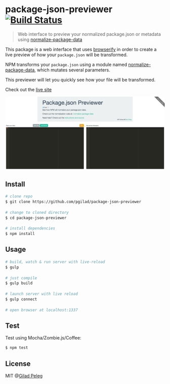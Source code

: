 # package-json-previewer [![Build Status](http://img.shields.io/travis/pgilad/package-json-previewer.svg?style=flat)](https://travis-ci.org/pgilad/package-json-previewer)

> Web interface to preview your normalized package.json or metadata using [normalize-package-data](https://github.com/npm/normalize-package-data)

This package is a web interface that uses [browserify](http://browserify.org/) in order to create a live preview of how your `package.json` will be transformed.

NPM transforms your `package.json` using a module named [normalize-package-data](https://github.com/npm/normalize-package-data), which mutates several parameters.

This previewer will let you quickly see how your file will be transformed.

Check out the [live site](https://pgilad.github.io/package-json-previewer/)

![package.json previewer](media.png)

## Install

```sh
# clone repo
$ git clone https://github.com/pgilad/package-json-previewer

# change to cloned directory
$ cd package-json-previewer

# install dependencies
$ npm install
```

## Usage

```sh
# build, watch & run server with live-reload
$ gulp

# just compile
$ gulp build

# launch server with live reload
$ gulp connect

# open browser at localhost:1337
```

## Test

Test using Mocha/Zombie.js/Coffee:

```sh
$ npm test
```

## License

MIT @[Gilad Peleg](http://giladpeleg.com)

